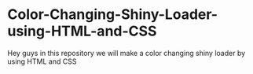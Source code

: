 # Color-Changing-Shiny-Loader-using-HTML-and-CSS
Hey guys in this repository we will make a color changing shiny loader by using HTML and CSS
